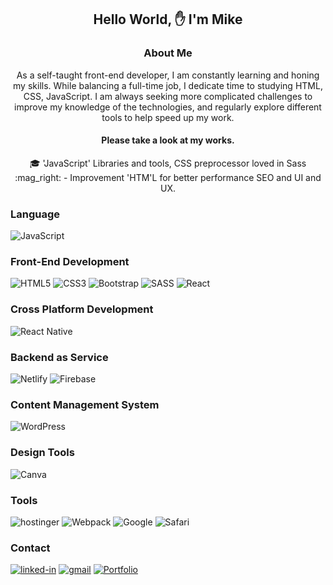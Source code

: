 ## <p align='center'>Hello World, :raised_hand: I'm Mike</p>

### <p align='center'> About Me </p>
<p align='center'> As a self-taught front-end developer, I am constantly learning and honing my skills. While balancing a full-time job, I dedicate time to studying HTML, CSS, JavaScript.
I am always seeking more complicated challenges to improve my knowledge of the technologies, and regularly explore different tools to help speed up my work. </p>

#### <p align='center'> Please take a look at my works. </p>
<p align='center'> 🎓 'JavaScript' Libraries and tools, CSS preprocessor loved in Sass :mag_right: - Improvement 'HTM'L for better performance SEO and UI and UX. </p>

### Language
![JavaScript](https://img.shields.io/badge/JavaScript%20-%23F7DF1E.svg?style=for-the-badge&logo=javascript&logoColor=black)

### Front-End Development
![HTML5](https://img.shields.io/badge/html5-%23E34F26.svg?style=for-the-badge&logo=html5&logoColor=white) 
![CSS3](https://img.shields.io/badge/css3-%231572B6.svg?style=for-the-badge&logo=css3&logoColor=white)
![Bootstrap](https://img.shields.io/badge/bootstrap-%238511FA.svg?style=for-the-badge&logo=bootstrap&logoColor=white)
![SASS](https://img.shields.io/badge/SASS-hotpink.svg?style=for-the-badge&logo=SASS&logoColor=white)
![React](https://img.shields.io/badge/react-%2320232a.svg?style=for-the-badge&logo=react&logoColor=%2361DAFB)

### Cross Platform Development
![React Native](https://img.shields.io/badge/react_native-%2320232a.svg?style=for-the-badge&logo=react&logoColor=%2361DAFB)

### Backend as Service
![Netlify](https://img.shields.io/badge/netlify-%23000000.svg?style=for-the-badge&logo=netlify&logoColor=#00C7B7)
![Firebase](https://img.shields.io/badge/firebase-a08021?style=for-the-badge&logo=firebase&logoColor=ffcd34)

### Content Management System
![WordPress](https://img.shields.io/badge/WordPress-%23117AC9.svg?style=for-the-badge&logo=WordPress&logoColor=white)

### Design Tools
![Canva](https://img.shields.io/badge/Canva-%2300C4CC.svg?style=for-the-badge&logo=Canva&logoColor=white)

### Tools
![hostinger](https://img.shields.io/badge/Hostinger-%238511FA.svg?style=for-the-badge&logo=Hostinger&logoColor=white)
![Webpack](https://img.shields.io/badge/webpack-%238DD6F9.svg?style=for-the-badge&logo=webpack&logoColor=black)
![Google](https://img.shields.io/badge/google-4285F4?style=for-the-badge&logo=google&logoColor=white)
![Safari](https://img.shields.io/badge/Safari-000000?style=for-the-badge&logo=Safari&logoColor=white)


### Contact
[![linked-in](https://img.shields.io/badge/Linked_In-0077B5?style=for-the-badge&logo=LinkedIn&logoColor=white)](www.linkedin.com/in/mikezeg)
[![gmail](https://img.shields.io/badge/Gmail-D14836?style=for-the-badge&logo=Gmail&logoColor=white)](mailto:michalzegzula@gmail.com)
[![Portfolio](https://img.shields.io/badge/Portfolio-2F3134?style=for-the-badge&logo=hyperledger&logoColor=white)](https://mikezeg.com/)
